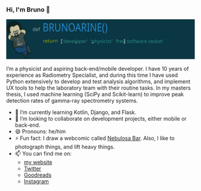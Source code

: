 ### Hi, I'm Bruno 👋

<img src="img/header.svg">

I’m a physicist and aspiring back-end/mobile developer. I have 10 years of experience as Radiometry Specialist, and during this time I have used Python extensively to develop and test analysis algorithms, and implement UX tools to help the laboratory team with their routine tasks. In my masters thesis, I used machine learning (SciPy and Scikit-learn) to improve peak detection rates of gamma-ray spectrometry systems.

- 🌱 I’m currently learning Kotlin, Django, and Flask. 
- 👯 I’m looking to collaborate on development projects, either mobile or back-end.
- 😄 Pronouns: he/him
- ⚡ Fun fact: I draw a webcomic called [Nebulosa Bar](https://www.nebulosabar.com.br). Also, I like to photograph things, and lift heavy things.
- 📫 You can find me on:
  - [my website](https://brunoarine.com)
  - [Twitter](https://twitter.com/brunoarine)
  - [Goodreads](https://www.goodreads.com/brunoarine)
  - [Instagram](https://instagram.com/brunoarine) 
